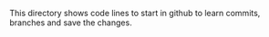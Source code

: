 This directory shows code lines to start in github to learn commits, branches and save the changes.
